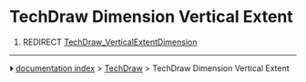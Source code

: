 # TechDraw Dimension Vertical Extent
1.  REDIRECT [TechDraw_VerticalExtentDimension](TechDraw_VerticalExtentDimension.md)



---
⏵ [documentation index](../README.md) > [TechDraw](TechDraw_Workbench.md) > TechDraw Dimension Vertical Extent
